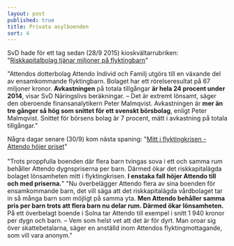 ```yaml
---
layout: post
published: true
title: Privata asylboenden
sort: 4
---
```





SvD hade för ett tag sedan (28/9 2015) kioskvältarrubriken: "[Riskkapitalbolag tjänar miljoner på flyktingbarn](http://www.svd.se/flyktingbarn-lukrativ-marknad/om/den-lonsamma-asylmarknaden)"

"Attendos dotterbolag Attendo Individ och Familj utgörs till en växande del av ensamkommande flyktingbarn. Bolaget har ett rörelseresultat på 67 miljoner kronor. **Avkastningen** på totala tillgångar **är hela 24 procent under 2014**, visar SvD Näringslivs beräkningar. – Det är extremt lönsamt, säger den oberoende finansanalytikern Peter Malmqvist. Avkastningen är **mer än tre gånger så hög som snittet för ett svenskt börsbolag**, enligt Peter Malmqvist. Snittet för börsens bolag är 7 procent, mätt i avkastning på totala tillgångar."

Några dagar senare (30/9) kom nästa spaning: "[Mitt i flyktingkrisen - Attendo höjer priset](http://www.svd.se/mitt-i-flyktingkrisen--asylboende-hojer-priset/om/den-lonsamma-asylmarknaden)" <br><br>"Trots proppfulla boenden där flera barn tvingas sova i ett och samma rum behåller Attendo dygnspriserna per barn. Därmed ökar det riskkapitalägda bolaget lönsamheten mitt i flyktingkrisen. **I enstaka fall höjer Attendo till och med priserna.**" "Nu överbelägger Attendo flera av sina boenden för ensamkommande barn, det vill säga att det riskkapitalägda vårdbolaget tar in så många barn som möjligt på samma yta. **Men Attendo behåller samma pris per barn trots att flera barn nu delar rum. Därmed ökar lönsamheten.** På ett överbelagt boende i Solna tar Attendo till exempel i snitt 1 940 kronor per dygn och barn. – Vem som helst vet att det är för dyrt. Man oroar sig över skattebetalarna, säger en anställd inom Attendos flyktingmottagande, som vill vara anonym."

